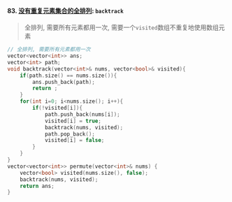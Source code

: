 #### 83. [没有重复元素集合的全排列](https://leetcode.cn/problems/VvJkup/): `backtrack`

> 全排列, 需要所有元素都用一次, 需要一个`visited`数组不重复地使用数组元素

```CPP
// 全排列, 需要所有元素都用一次
vector<vector<int>> ans;
vector<int> path;
void backtrack(vector<int>& nums, vector<bool>& visited){
    if(path.size() == nums.size()){
        ans.push_back(path);
        return ;
    }
    for(int i=0; i<nums.size(); i++){
        if(!visited[i]){
            path.push_back(nums[i]);
            visited[i] = true;
            backtrack(nums, visited);
            path.pop_back();
            visited[i] = false;
        }
    }
}
vector<vector<int>> permute(vector<int>& nums) {
    vector<bool> visited(nums.size(), false);
    backtrack(nums, visited);
    return ans;
}
```
